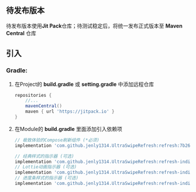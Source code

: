 
## 待发布版本

待发布版本使用**Jit Pack**仓库；待测试稳定后，将统一发布正式版本至 **Maven Central** 仓库

## 引入

### Gradle:

1. 在Project的 **build.gradle** 或 **setting.gradle** 中添加远程仓库

    ```gradle
    repositories {
        //...
        mavenCentral()
        maven { url 'https://jitpack.io' }
    }
    ```

2. 在Module的 **build.gradle** 里面添加引入依赖项

    ```gradle
    // 极致体验的Compose刷新组件 (*必须)
    implementation 'com.github.jenly1314.UltraSwipeRefresh:refresh:7b26c6d4e5'
   
    // 经典样式的指示器 (可选)
    implementation 'com.github.jenly1314.UltraSwipeRefresh:refresh-indicator-classic:7b26c6d4e5'
    // Lottie动画指示器 (可选)
    implementation 'com.github.jenly1314.UltraSwipeRefresh:refresh-indicator-lottie:7b26c6d4e5'
    // 进度条样式的指示器 (可选)
    implementation 'com.github.jenly1314.UltraSwipeRefresh:refresh-indicator-progress:7b26c6d4e5'
    ```
